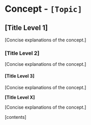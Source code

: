 # Concept - `[Topic]`

## [Title Level 1]

[Concise explanations of the concept.]

### [Title Level 2]

[Concise explanations of the concept.]

#### [Title Level 3]

[Concise explanations of the concept.]

**[Title Level X]**

[Concise explanations of the concept.]

[contents]
